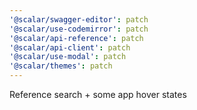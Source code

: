 ```yaml
---
'@scalar/swagger-editor': patch
'@scalar/use-codemirror': patch
'@scalar/api-reference': patch
'@scalar/api-client': patch
'@scalar/use-modal': patch
'@scalar/themes': patch
---
```


Reference search + some app hover states
